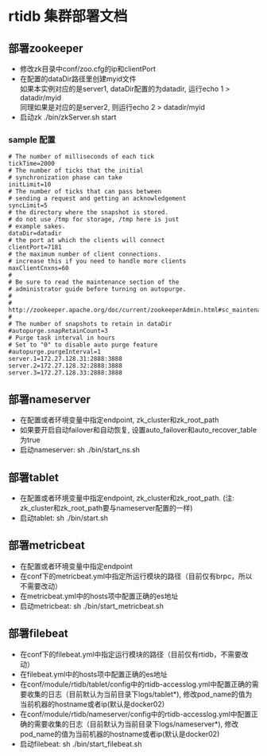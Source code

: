 # rtidb 集群部署文档

## 部署zookeeper

* 修改zk目录中conf/zoo.cfg的ip和clientPort
* 在配置的dataDir路径里创建myid文件  
  如果本实例对应的是server1, dataDir配置的为datadir, 运行echo 1 > datadir/myid  
  同理如果是对应的是server2, 则运行echo 2 > datadir/myid  
* 启动zk ./bin/zkServer.sh start

### sample 配置

```
# The number of milliseconds of each tick
tickTime=2000
# The number of ticks that the initial
# synchronization phase can take
initLimit=10
# The number of ticks that can pass between
# sending a request and getting an acknowledgement
syncLimit=5
# the directory where the snapshot is stored.
# do not use /tmp for storage, /tmp here is just
# example sakes.
dataDir=datadir
# the port at which the clients will connect
clientPort=7181
# the maximum number of client connections.
# increase this if you need to handle more clients
maxClientCnxns=60
#
# Be sure to read the maintenance section of the
# administrator guide before turning on autopurge.
#
# http://zookeeper.apache.org/doc/current/zookeeperAdmin.html#sc_maintenance
#
# The number of snapshots to retain in dataDir
#autopurge.snapRetainCount=3
# Purge task interval in hours
# Set to "0" to disable auto purge feature
#autopurge.purgeInterval=1
server.1=172.27.128.31:2888:3888
server.2=172.27.128.32:2888:3888
server.3=172.27.128.33:2888:3888
```


## 部署nameserver

* 在配置或者环境变量中指定endpoint, zk_cluster和zk_root_path
* 如果要开启自动failover和自动恢复, 设置auto_failover和auto_recover_table为true
* 启动nameserver: sh ./bin/start_ns.sh


## 部署tablet

* 在配置或者环境变量中指定endpoint, zk_cluster和zk_root_path. (注: zk_cluster和zk_root_path要与nameserver配置的一样)
* 启动tablet: sh ./bin/start.sh

## 部署metricbeat
* 在配置或者环境变量中指定endpoint
* 在conf下的metricbeat.yml中指定所运行模块的路径（目前仅有brpc，所以不需要改动）
* 在metricbeat.yml中的hosts项中配置正确的es地址
* 启动metricbeat: sh ./bin/start_metricbeat.sh


## 部署filebeat
* 在conf下的filebeat.yml中指定运行模块的路径（目前仅有rtidb，不需要改动）
* 在filebeat.yml中的hosts项中配置正确的es地址
* 在conf/module/rtidb/tablet/config中的rtidb-accesslog.yml中配置正确的需要收集的日志（目前默认为当前目录下logs/tablet*), 修改pod_name的值为当前机器的hostname或者ip(默认是docker02)
* 在conf/module/rtidb/nameserver/config中的rtidb-accesslog.yml中配置正确的需要收集的日志（目前默认为当前目录下logs/nameserver*), 修改pod_name的值为当前机器的hostname或者ip(默认是docker02)
* 启动filebeat: sh ./bin/start_filebeat.sh
